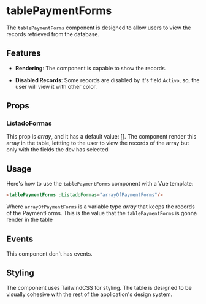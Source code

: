 # tablePaymentForms

The `tablePaymentForms` component is designed to allow users to view the records retrieved from the database.

## Features

- **Rendering**: The component is capable to show the records.

- **Disabled Records**: Some records are disabled by it's field `Activo`, so, the user will view it with other color.

## Props

### ListadoFormas

This prop is *array*, and it has a default value: []. The component render this array in the table, lettting to the user to view the records of the array but only with the fields the dev has selected

## Usage 

Here's how to use the `tablePaymentForms` component with a Vue template:

```html
<tablePaymentForms :ListadoFormas="arrayOfPaymentForms"/>
```

Where `arrayOfPaymentForms` is a variable type *array* that keeps the records of the PaymentForms. This is the value that the `tablePaymentForms` is gonna render in the table

## Events

This component don't has events.

## Styling

The component uses TailwindCSS for styling. The table is designed to be visually cohesive with the rest of the application's design system.